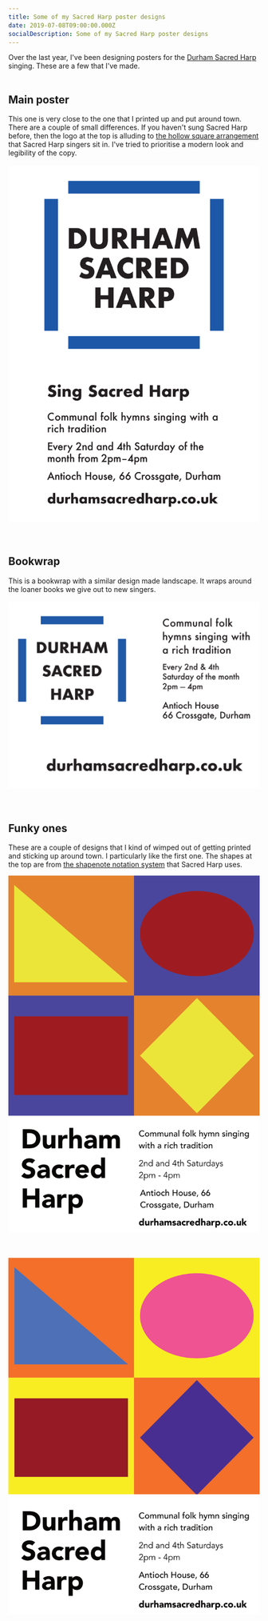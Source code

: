 ```yaml
---
title: Some of my Sacred Harp poster designs
date: 2019-07-08T09:00:00.000Z
socialDescription: Some of my Sacred Harp poster designs
---
```


Over the last year, I've been designing posters for the [Durham Sacred Harp](https://durhamsacredharp.co.uk) singing. These are a few that I've made.
<br><br>

## Main poster

This one is very close to the one that I printed up and put around town. There are a couple of small differences. If you haven't sung Sacred Harp before, then the logo at the top is alluding to [the hollow square arrangement](https://en.wikipedia.org/wiki/Sacred_Harp#Singing_Sacred_Harp_music) that Sacred Harp singers sit in. I've tried to prioritise a modern look and legibility of the copy.
<br><br>
<img src="/assets/images/blue_square.png" class="border img-fluid">
<br><br><br>

## Bookwrap

This is a bookwrap with a similar design made landscape. It wraps around the loaner books we give out to new singers.
<br><br>
<img src="/assets/images/blue_square_bookwrap.png" class="border img-fluid">
<br><br><br>

## Funky ones

These are a couple of designs that I kind of wimped out of getting printed and sticking up around town. I particularly like the first one. The shapes at the top are from [the shapenote notation system](https://en.wikipedia.org/wiki/Sacred_Harp#The_music_and_its_notation) that Sacred Harp uses.

<img src="/assets/images/funky_squares.png" class="border img-fluid">

<br><br>
<img src="/assets/images/funky_squares_gharish.png" class="border img-fluid">
